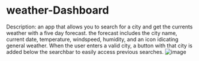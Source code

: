 # weather-Dashboard
Description: an app that allows you to search for a city and get the currents weather with a five day forecast.
the forecast includes the city name, current date, temperature, windspeed, humidity, and an icon idicating general weather. 
When the user enters a valid city, a button with that city is added below the searchbar to easily access previous searches.
![image](https://github.com/SeanDRowan/weather-Dashboard/assets/132227570/d13c19f3-e655-4bf4-9969-2eed49bee19b)
